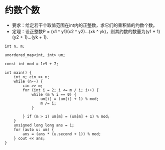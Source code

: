 # 约数个数
- 要求：给定若干个取值范围在int内的正整数，求它们的乘积值的约数个数。
- 定理：设正整数P = (x1 ^ y1)(x2 ^ y2)...(xk ^ yk)，则其约数的数量为(y1 + 1)(y2 + 1)...(yk + 1).

```
int n, m;

unordered_map<int, int> um;

const int mod = 1e9 + 7;

int main() {
    int n; cin >> n;
    while (n--) {
        cin >> m;
        for (int i = 2; i <= m / i; i++) {
            while (m % i == 0) {
                um[i] = (um[i] + 1) % mod;
                m /= i;
            }
            
        } if (m > 1) um[m] = (um[m] + 1) % mod;
    }
    unsigned long long ans = 1;
    for (auto u: um) {
        ans = (ans * (u.second + 1)) % mod;
    } cout << ans;
}
```